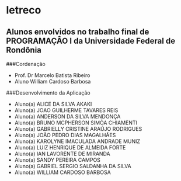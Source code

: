 # letreco
## Alunos envolvidos no trabalho final de PROGRAMAÇÂO I da Universidade Federal de Rondônia

###Cordenação
- Prof. Dr Marcelo  Batista Ribeiro
- Aluno William Cardoso Barbosa

###Desenvolvimento da Aplicação
- Aluno(a) ALICE DA SILVA AKAKI 
- Aluno(a) JOAO GUILHERME TAVARES REIS 
- Aluno(a) ANDERSON DA SILVA MENDONÇA 
- Aluno(a) BRUNO MCPHERSON SIMÔA CHIAMENTI 
- Aluno(a) GABRIELLY CRISTINE ARAÚJO RODRIGUES
- Aluno(a) JOÃO PEDRO DIAS MAGALHÃES
- Aluno(a)  KAROLYNE IMACULADA ANDRADE MUNIZ 
- Aluno(a) LUIZ HENRIQUE DE ALMEIDA FORTE 
- Aluno(a) IAN LAVORENTE DE MIRANDA
- Aluno(a) SANDY PEREIRA CAMPOS
- Aluno(a)  GABRIEL SERGIO SALDANHA DA SILVA
- Aluno(a) WILLIAM CARDOSO BARBOSA
